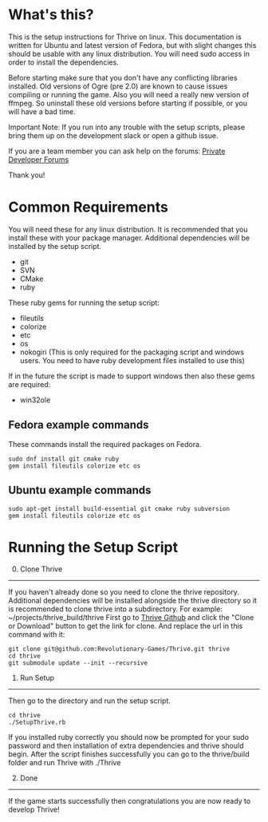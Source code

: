 What's this?
============

This is the setup instructions for Thrive on linux. This documentation
is written for Ubuntu and latest version of Fedora, but with slight
changes this should be usable with any linux distribution. You will
need sudo access in order to install the dependencies.

Before starting make sure that you don't have any conflicting
libraries installed. Old versions of Ogre (pre 2.0) are known to cause
issues compiling or running the game. Also you will need a really new
version of ffmpeg. So uninstall these old versions before starting if
possible, or you will have a bad time.


Important Note: If you run into any trouble with the setup scripts, please 
bring them up on the development slack or open a github issue.

If you are a team member you can ask help on the forums:
    [Private Developer Forums](http://forum.revolutionarygamesstudio.com/)

Thank you!


Common Requirements
========================

You will need these for any linux distribution. It is recommended that
you install these with your package manager. Additional dependencies
will be installed by the setup script.

* git
* SVN
* CMake
* ruby

These ruby gems for running the setup script:

* fileutils
* colorize
* etc
* os
* nokogiri (This is only required for the packaging script and windows users. 
You need to have ruby development files installed to use this)

If in the future the script is made to support windows then also these gems are required:

* win32ole

Fedora example commands
-----------------------

These commands install the required packages on Fedora.

    sudo dnf install git cmake ruby
    gem install fileutils colorize etc os


Ubuntu example commands
-----------------------

    sudo apt-get install build-essential git cmake ruby subversion
    gem install fileutils colorize etc os


Running the Setup Script
========================

0. Clone Thrive
---------------

If you haven't already done so you need to clone the thrive
repository. Additional dependencies will be installed alongside the
thrive directory so it is recommended to clone thrive into a
subdirectory. For example: ~/projects/thrive_build/thrive First go
to [Thrive Github][thrivegh] and click the "Clone or Download" button
to get the link for clone. And replace the url in this command with it:

    git clone git@github.com:Revolutionary-Games/Thrive.git thrive
    cd thrive
    git submodule update --init --recursive
    
1. Run Setup
------------

Then go to the directory and run the setup script.

    cd thrive
    ./SetupThrive.rb
    
If you installed ruby correctly you should now be prompted for your
sudo password and then installation of extra dependencies and thrive
should begin. After the script finishes successfully you can go to the
thrive/build folder and run Thrive with ./Thrive

2. Done
-------

If the game starts successfully then congratulations you are now ready to develop Thrive!


[thrivegh]: https://github.com/Revolutionary-Games/Thrive  "Revolutionary-Games/Thrive"
